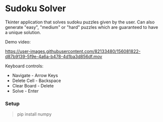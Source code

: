# Sudoku Solver

Tkinter application that solves sudoku puzzles given by the user. Can also generate "easy", "medium" or "hard" puzzles which are guaranteed to have a unique solution.

Demo video:

https://user-images.githubusercontent.com/82133480/156081822-d87b9139-5f9e-4a6a-b478-4d1ba3d856df.mov

Keyboard controls:

- Navigate - Arrow Keys
- Delete Cell - Backspace
- Clear Board - Delete
- Solve - Enter

### Setup

> pip install numpy
